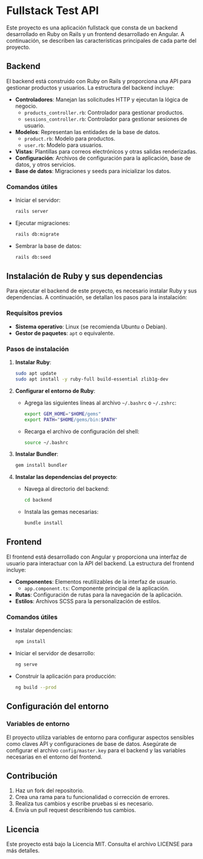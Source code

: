 # Fullstack Test API

Este proyecto es una aplicación fullstack que consta de un backend desarrollado en Ruby on Rails y un frontend desarrollado en Angular. A continuación, se describen las características principales de cada parte del proyecto.

## Backend

El backend está construido con Ruby on Rails y proporciona una API para gestionar productos y usuarios. La estructura del backend incluye:

- **Controladores**: Manejan las solicitudes HTTP y ejecutan la lógica de negocio.
  - `products_controller.rb`: Controlador para gestionar productos.
  - `sessions_controller.rb`: Controlador para gestionar sesiones de usuario.
- **Modelos**: Representan las entidades de la base de datos.
  - `product.rb`: Modelo para productos.
  - `user.rb`: Modelo para usuarios.
- **Vistas**: Plantillas para correos electrónicos y otras salidas renderizadas.
- **Configuración**: Archivos de configuración para la aplicación, base de datos, y otros servicios.
- **Base de datos**: Migraciones y seeds para inicializar los datos.

### Comandos útiles

- Iniciar el servidor:
  ```bash
  rails server
  ```
- Ejecutar migraciones:
  ```bash
  rails db:migrate
  ```
- Sembrar la base de datos:
  ```bash
  rails db:seed
  ```

## Instalación de Ruby y sus dependencias

Para ejecutar el backend de este proyecto, es necesario instalar Ruby y sus dependencias. A continuación, se detallan los pasos para la instalación:

### Requisitos previos

- **Sistema operativo**: Linux (se recomienda Ubuntu o Debian).
- **Gestor de paquetes**: `apt` o equivalente.

### Pasos de instalación

1. **Instalar Ruby**:
   ```bash
   sudo apt update
   sudo apt install -y ruby-full build-essential zlib1g-dev
   ```

2. **Configurar el entorno de Ruby**:
   - Agrega las siguientes líneas al archivo `~/.bashrc` o `~/.zshrc`:
     ```bash
     export GEM_HOME="$HOME/gems"
     export PATH="$HOME/gems/bin:$PATH"
     ```
   - Recarga el archivo de configuración del shell:
     ```bash
     source ~/.bashrc
     ```

3. **Instalar Bundler**:
   ```bash
   gem install bundler
   ```

4. **Instalar las dependencias del proyecto**:
   - Navega al directorio del backend:
     ```bash
     cd backend
     ```
   - Instala las gemas necesarias:
     ```bash
     bundle install
     ```

## Frontend

El frontend está desarrollado con Angular y proporciona una interfaz de usuario para interactuar con la API del backend. La estructura del frontend incluye:

- **Componentes**: Elementos reutilizables de la interfaz de usuario.
  - `app.component.ts`: Componente principal de la aplicación.
- **Rutas**: Configuración de rutas para la navegación de la aplicación.
- **Estilos**: Archivos SCSS para la personalización de estilos.

### Comandos útiles

- Instalar dependencias:
  ```bash
  npm install
  ```
- Iniciar el servidor de desarrollo:
  ```bash
  ng serve
  ```
- Construir la aplicación para producción:
  ```bash
  ng build --prod
  ```

## Configuración del entorno

### Variables de entorno

El proyecto utiliza variables de entorno para configurar aspectos sensibles como claves API y configuraciones de base de datos. Asegúrate de configurar el archivo `config/master.key` para el backend y las variables necesarias en el entorno del frontend.

## Contribución

1. Haz un fork del repositorio.
2. Crea una rama para tu funcionalidad o corrección de errores.
3. Realiza tus cambios y escribe pruebas si es necesario.
4. Envía un pull request describiendo tus cambios.

## Licencia

Este proyecto está bajo la Licencia MIT. Consulta el archivo LICENSE para más detalles.